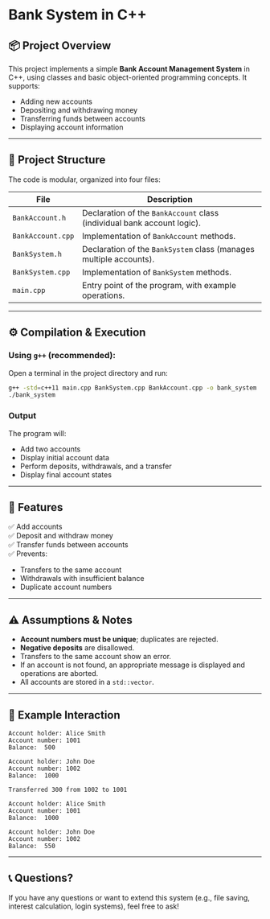 # Bank System in C++

## 📦 Project Overview

This project implements a simple **Bank Account Management System** in C++, using classes and basic object-oriented programming concepts. It supports:
- Adding new accounts
- Depositing and withdrawing money
- Transferring funds between accounts
- Displaying account information

---

## 📁 Project Structure

The code is modular, organized into four files:

| File | Description |
|------|-------------|
| `BankAccount.h` | Declaration of the `BankAccount` class (individual bank account logic). |
| `BankAccount.cpp` | Implementation of `BankAccount` methods. |
| `BankSystem.h` | Declaration of the `BankSystem` class (manages multiple accounts). |
| `BankSystem.cpp` | Implementation of `BankSystem` methods. |
| `main.cpp` | Entry point of the program, with example operations. |

---

## ⚙️ Compilation & Execution

### Using `g++` (recommended):

Open a terminal in the project directory and run:

```bash
g++ -std=c++11 main.cpp BankSystem.cpp BankAccount.cpp -o bank_system
./bank_system
```

### Output

The program will:
- Add two accounts
- Display initial account data
- Perform deposits, withdrawals, and a transfer
- Display final account states

---

## 🚀 Features

✅ Add accounts  
✅ Deposit and withdraw money  
✅ Transfer funds between accounts  
✅ Prevents:
- Transfers to the same account
- Withdrawals with insufficient balance
- Duplicate account numbers

---

## ⚠️ Assumptions & Notes

- **Account numbers must be unique**; duplicates are rejected.
- **Negative deposits** are disallowed.
- Transfers to the same account show an error.
- If an account is not found, an appropriate message is displayed and operations are aborted.
- All accounts are stored in a `std::vector`.

---

## 📌 Example Interaction

```text
Account holder: Alice Smith
Account number: 1001
Balance:  500

Account holder: John Doe
Account number: 1002
Balance:  1000

Transferred 300 from 1002 to 1001

Account holder: Alice Smith
Account number: 1001
Balance:  1000

Account holder: John Doe
Account number: 1002
Balance:  550
```

---

## 📞 Questions?

If you have any questions or want to extend this system (e.g., file saving, interest calculation, login systems), feel free to ask!